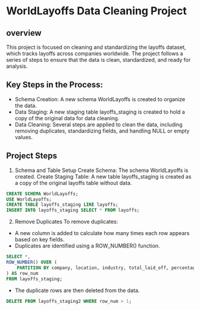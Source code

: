 # WorldLayoffs Data Cleaning Project

## overview 
This project is focused on cleaning and standardizing the layoffs dataset, which tracks layoffs across companies worldwide. The project follows a series of steps to ensure that the data is clean, standardized, and ready for analysis.

## Key Steps in the Process:
- Schema Creation: A new schema WorldLayoffs is created to organize the data.
- Data Staging: A new staging table layoffs_staging is created to hold a copy of the original data for data cleaning.
- Data Cleaning: Several steps are applied to clean the data, including removing duplicates, standardizing fields, and handling NULL or empty values.

## Project Steps
1. Schema and Table Setup
Create Schema: The schema WorldLayoffs is created.
Create Staging Table: A new table layoffs_staging is created as a copy of the original layoffs table without data.
```sql
CREATE SCHEMA WorldLayoffs;
USE WorldLayoffs;
CREATE TABLE layoffs_staging LIKE layoffs;
INSERT INTO layoffs_staging SELECT * FROM layoffs;
```

2. Remove Duplicates
To remove duplicates:
- A new column is added to calculate how many times each row appears based on key fields.
- Duplicates are identified using a ROW_NUMBER() function.
```sql
SELECT *,
ROW_NUMBER() OVER (
    PARTITION BY company, location, industry, total_laid_off, percentage_laid_off, `date`
) AS row_num
FROM layoffs_staging;
```

- The duplicate rows are then deleted from the data.
```sql
DELETE FROM layoffs_staging2 WHERE row_num > 1;
```

